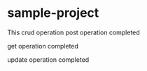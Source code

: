 # sample-project
This crud operation
post operation completed

get operation completed

update operation completed
